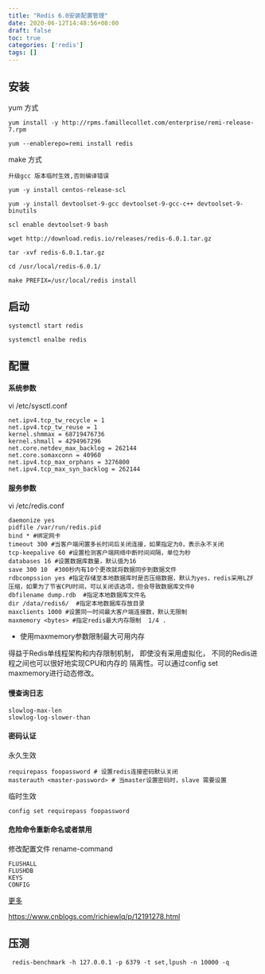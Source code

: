 ```yaml
---
title: "Redis 6.0安装配置管理"
date: 2020-06-12T14:48:56+08:00
draft: false
toc: true
categories: ['redis']
tags: []
---
```


## 安装

yum 方式
```
yum install -y http://rpms.famillecollet.com/enterprise/remi-release-7.rpm

yum --enablerepo=remi install redis

```

make 方式

```
升级gcc 版本临时生效,否则编译错误

yum -y install centos-release-scl

yum -y install devtoolset-9-gcc devtoolset-9-gcc-c++ devtoolset-9-binutils

scl enable devtoolset-9 bash
```

```
wget http://download.redis.io/releases/redis-6.0.1.tar.gz

tar -xvf redis-6.0.1.tar.gz

cd /usr/local/redis-6.0.1/

make PREFIX=/usr/local/redis install
```

## 启动

```
systemctl start redis 

systemctl enalbe redis
```

## 配置

#### 系统参数

vi /etc/sysctl.conf
```
net.ipv4.tcp_tw_recycle = 1
net.ipv4.tcp_tw_reuse = 1
kernel.shmmax = 68719476736
kernel.shmall = 4294967296
net.core.netdev_max_backlog = 262144
net.core.somaxconn = 40960
net.ipv4.tcp_max_orphans = 3276800
net.ipv4.tcp_max_syn_backlog = 262144
```

#### 服务参数

vi /etc/redis.conf
```
daemonize yes 
pidfile /var/run/redis.pid
bind * #绑定网卡
timeout 300 #当客户端闲置多长时间后关闭连接，如果指定为0，表示永不关闭
tcp-keepalive 60 #设置检测客户端网络中断时间间隔，单位为秒
databases 16 #设置数据库数量，默认值为16
save 300 10  #300秒内有10个更改就将数据同步到数据文件
rdbcompssion yes #指定存储至本地数据库时是否压缩数据，默认为yes，redis采用LZF压缩，如果为了节省CPU时间，可以关闭该选项，但会导致数据库文件0  
dbfilename dump.rdb  #指定本地数据库文件名
dir /data/redis6/  #指定本地数据库存放目录
maxclients 1000 #设置同一时间最大客户端连接数，默认无限制
maxmemory <bytes> #指定redis最大内存限制  1/4 .  
```

 
- 使用maxmemory参数限制最大可用内存

得益于Redis单线程架构和内存限制机制， 即使没有采用虚拟化， 不同的Redis进程之间也可以很好地实现CPU和内存的
隔离性。可以通过config set maxmemory进行动态修改。

#### 慢查询日志
```
slowlog-max-len 
slowlog-log-slower-than 
```

#### 密码认证

永久生效
```
requirepass foopassword # 设置redis连接密码默认关闭
masterauth <master-password> # 当master设置密码时，slave 需要设置
```
临时生效

```
config set requirepass foopassword 
```

#### 危险命令重新命名或者禁用

修改配置文件 rename-command 
```
FLUSHALL
FLUSHDB
KEYS 
CONFIG
```

[更多](https://blog.csdn.net/gfl1427097103/article/details/106256691)


https://www.cnblogs.com/richiewlq/p/12191278.html

## 压测 

```
 redis-benchmark -h 127.0.0.1 -p 6379 -t set,lpush -n 10000 -q
```
